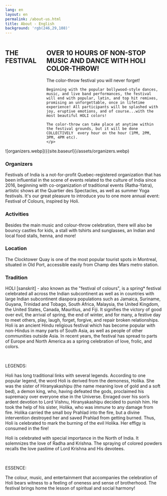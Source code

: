 ```yaml
---
lang: en
layout: en
permalink: /about-us.html
title: About - English
background: 'rgb(246,29,108)'
---
```


<section style="display:flex; gap: 2rem">
  <h1>THE FESTIVAL</h1>
  <div>
    <h2>OVER 10 HOURS OF NON-STOP MUSIC AND DANCE WITH HOLI COLOR-THROW!</h2>
    <p>
    The color-throw festival you will never forget!

    Beginning with the popular bollywood-style dances, music, and live band performances, the festival will end with popular, latin, and top hit remixes, promising an unforgettable, once in lifetime experience! All participants will be splashed with joy, eruptive emotions, and of course...with the most beautiful HOLI colors!

    The color-throw can take place at anytime within the festival grounds, but it will be done COLLECTIVELY  every hour on the hour (1PM, 2PM, 3PM, 4PM etc).
    </p>
  </div>
</section>

<article>
  ![organizers.webp]({{site.baseurl}}/assets/organizers.webp)
<h3>Organizers</h3>
<p>Festivals of India is a not-for-profit Quebec-registered organization that has been influential in the scene of events related to the culture of India since 2016, beginning with co-organization of traditional events (Ratha-Yatra), artistic shows at the Quartier des Spectacles, as well as summer Yoga festivals. It's  our great pleasure to introduce you to one more annual event: Festival of Colours, inspired by Holi.</p>
</article>

<article>
<h3>Activities</h3>
<p>Besides the main music and colour-throw celebration, there will also be bouncy castles for kids, a stall with tshirts and sunglasses, an Indian and local food stalls, henna, and more!</p>
</article>

<article>
<h3>Location</h3>
<p>The Clocktower Quay is one of the most popular tourist spots in Montreal, situated in Old Port, accessible easily from Champ des Mars metro station. </p>
</article>

<article>
<h3>Tradition</h3>
<p>HOLI [sanskrit] - also known as the "festival of colours", is a spring* festival celebrated all across the Indian subcontinent as well as in countries with large Indian subcontinent diaspora populations such as Jamaica, Suriname, Guyana, Trinidad and Tobago, South Africa, Malaysia, the United Kingdom, the United States, Canada, Mauritius, and Fiji. It signifies the victory of good over evil, the arrival of spring, the end of winter, and for many, a festive day to meet others, play, laugh, forget, forgive, and repair broken relationships. Holi is an ancient Hindu religious festival which has become popular with non-Hindus in many parts of South Asia, as well as people of other communities outside Asia. In recent years, the festival has spread to parts of Europe and North America as a spring celebration of love, frolic, and colors.

​

LEGENDS:

Holi has long traditional links with several legends. According to one popular legend, the word Holi is derived from the demoness, Holika. She was the sister of Hiranyakashipu (the name meaning love of gold and a soft bed), a demon king, who, having defeated the gods, proclaimed his supremacy over everyone else in the Universe. Enraged over his son’s ardent devotion to Lord Vishnu, Hiranyakashipu decided to punish him. He took the help of his sister, Holika, who was immune to any damage from fire. Holika carried the small boy Prahlad into the fire, but a divine intervention destroyed her and saved Prahlad from getting burned. Thus, Holi is celebrated to mark the burning of the evil Holika. Her effigy is consumed in the fire!

Holi is celebrated with special importance in the North of India. It solemnizes the love of Radha and Krishna. The spraying of colored powders recalls the love pastime of Lord Krishna and His devotees.

​

ESSENCE:

The colour, music, and entertainment that accompanies the celebration of Holi bears witness to a feeling of oneness and sense of brotherhood. The festival brings home the lesson of spiritual and social harmony!
</p>
</article>
